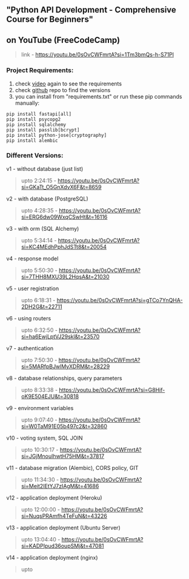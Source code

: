 ## "Python API Development - Comprehensive Course for Beginners" 
## on YouTube (FreeCodeCamp)
> link - https://youtu.be/0sOvCWFmrtA?si=1Tm3bmQs-h-S71Pl

### Project Requirements:
1. check [video](https://youtu.be/0sOvCWFmrtA?si=3kpURiT1pZ-H_4Lq) again to see the requirements
2. check [github](https://github.com/Sanjeev-Thiyagarajan/fastapi-course) repo to find the versions
3. you can install from "requirements.txt" or run these pip commands manually:
```
pip install fastapi[all]
pip install psycopg2
pip install sqlalchemy
pip install passlib[bcrypt]
pip install python-jose[cryptography]
pip install alembic
```

### Different Versions:
v1 - without database (just list)
> upto 2:24:15 - https://youtu.be/0sOvCWFmrtA?si=GKaTt_O5GnXdvX6F&t=8659

v2 - with database (PostgreSQL)
> upto 4:28:35 - https://youtu.be/0sOvCWFmrtA?si=ERG6dw09WxqCSwHt&t=16116

v3 - with orm (SQL Alchemy)
> upto 5:34:14 - https://youtu.be/0sOvCWFmrtA?si=KC4MEdhPphJdSTt8&t=20054

v4 - response model
> upto 5:50:30 - https://youtu.be/0sOvCWFmrtA?si=7THH8MXU39L2HqsA&t=21030

v5 - user registration
> upto 6:18:31 - https://youtu.be/0sOvCWFmrtA?si=gTCo7YnQHA-2DH2G&t=22711

v6 - using routers
> upto 6:32:50 - https://youtu.be/0sOvCWFmrtA?si=ha6EwjLptVJ29skl&t=23570

v7 - authentication 
> upto 7:50:30 - https://youtu.be/0sOvCWFmrtA?si=5MARfpBJwlMyXDRM&t=28229

v8 - database relationships, query parameters
> upto 8:33:38 - https://youtu.be/0sOvCWFmrtA?si=G8Hif-oK9E504EJU&t=30818

v9 - environment variables
> upto 9:07:40 - https://youtu.be/0sOvCWFmrtA?si=W0TaM91E05b497c2&t=32860

v10 - voting system, SQL JOIN
> upto 10:30:17 - https://youtu.be/0sOvCWFmrtA?si=JGjMnouIhwtH75HM&t=37817

v11 - database migration (Alembic), CORS policy, GIT 
> upto 11:34:30 - https://youtu.be/0sOvCWFmrtA?si=Meit2IEtYJ7zIAgM&t=41686

v12 - application deployment (Heroku)
> upto 12:00:00 - https://youtu.be/0sOvCWFmrtA?si=NuqsPRAmfh4TeFuN&t=43226

v13 - application deployment (Ubuntu Server)
> upto 13:04:40 - https://youtu.be/0sOvCWFmrtA?si=KADPIpud36oupSMj&t=47081

v14 - application deployment (nginx)
> upto 



